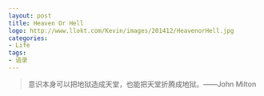 ```yaml
---
layout: post
title: Heaven Or Hell
logo: http://www.llokt.com/Kevin/images/201412/HeavenorHell.jpg
categories: 
- Life
tags:
- 语录
---
```


> 意识本身可以把地狱造成天堂，也能把天堂折腾成地狱。——John Milton